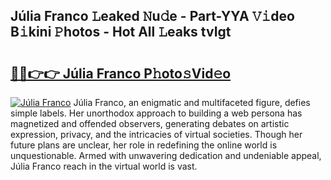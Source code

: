 ## Júlia Franco 𝙻eaked 𝙽u𝚍e - Part-YYA 𝚅𝚒deo B𝚒kini 𝙿hotos - Hot All 𝙻eaks tvIgt

# <h2><a href="http://ld2g3y.urlbe.top/?page=J%c3%balia+Franco">🔗🔗👉👉 Júlia Franco P𝚑oto𝚜Vid𝚎o</a></h2>

[![Júlia Franco](https://i.imgur.com/eBuTRDB.gif)](http://ld2g3y.urlbe.top/?page=J%c3%balia+Franco)
Júlia Franco, an enigmatic and multifaceted figure, defies simple labels. Her unorthodox approach to building a web persona has magnetized and offended observers, generating debates on artistic expression, privacy, and the intricacies of virtual societies. Though her future plans are unclear, her role in redefining the online world is unquestionable. Armed with unwavering dedication and undeniable appeal, Júlia Franco reach in the virtual world is vast.
